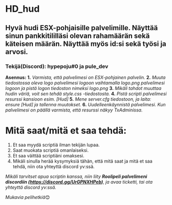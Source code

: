 # HD_hud
## Hyvä hudi ESX-pohjaisille palvelimille. Näyttää sinun pankkitililläsi olevan rahamäärän sekä käteisen määrän. Näyttää myös id:si sekä työsi ja arvosi.
### Tekijä(Discord): hypepoju#0 ja pule_dev

**Asennus:** 
**1.** *Varmista, että palvelimesi on ESX-pohjainen palvelin.*
**2.** *Muuta tiedostossa oleva logo palvelimesi logoon vaihtamalla logo.png palvelimesi logoon ja pistä logon tiedoston nimeksi logo.png*
**3.** *Mikäli tahdot muuttaa hudin väriä, voit sen tehdä style.css -tiedostosta.*
**4.** *Pistä scripti palvelimesi resurssi kansioon esim. [Hud]*
**5.** *Mene server.cfg tiedostoon, ja laita: ensure [Hud] ja tallenna muutokset.*
**6.** *Uudelleenkäynnistä palvelimesi. Kun palvelimesi on päällä varmista, että resurssi näkyy TxAdminissa.*


# Mitä saat/mitä et saa tehdä:
1. Et saa myydä scriptiä ilman tekijän lupaa.
2. Saat muokata scriptiä omanlaiseksi.
3. Et saa väittää scriptiäni omaksesi.
4. Mikäli sinulla herää kysymyksiä tähän, että mitä saat ja mitä et saa tehdä, niin ota yhteyttä discord yv:ssä.

*Mikäli tarvitset apua scriptin kanssa, niin liity **Roolipeli palvelimeni discordiin (https://discord.gg/UrGPNXHPeb)**, ja avaa ticketti, tai ota yhteyttä discord yv:ssä.*

*Mukavia pelihetkiä*😊
